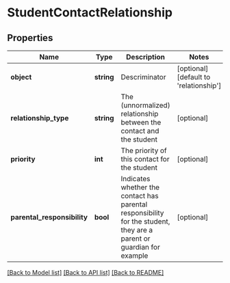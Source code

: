 # StudentContactRelationship

## Properties
Name | Type | Description | Notes
------------ | ------------- | ------------- | -------------
**object** | **string** | Descriminator | [optional] [default to 'relationship']
**relationship_type** | **string** | The (unnormalized) relationship between the contact and the student | [optional] 
**priority** | **int** | The priority of this contact for the student | [optional] 
**parental_responsibility** | **bool** | Indicates whether the contact has parental responsibility for the student, they are a parent or guardian for example | [optional] 

[[Back to Model list]](../README.md#documentation-for-models) [[Back to API list]](../README.md#documentation-for-api-endpoints) [[Back to README]](../README.md)


